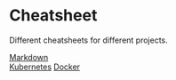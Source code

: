 # Cheatsheet

Different cheatsheets for different projects.

[Markdown](https://github.com/adam-p/markdown-here/wiki/Markdown-Here-Cheatsheet)  
[Kubernetes](k8s/README.md)
[Docker](docker/README.md)
